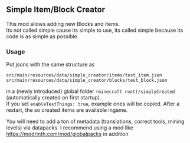Simple Item/Block Creator
-----------
This mod allows adding new Blocks and items.  
Its not called simple cause its simple to use, 
its called simple because its code is as simple 
as possible.  

### Usage

Put jsons with the same structure as 
```
src/main/resources/data/simple_creator/items/test_item.json
src/main/resources/data/simple_creator/blocks/test_block.json
```
in a (newly introduced) global folder `(minecraft root)/simplyCreated` 
(automatically created on first startup).  
If you set `enableTestThings: true`, example ones will be copied.
After a restart, the so created items are available ingame.

You will need to add a ton of metadata 
(translations, correct tools, mining levels) via datapacks. 
I recommend using a mod like https://modrinth.com/mod/globalpacks in addition